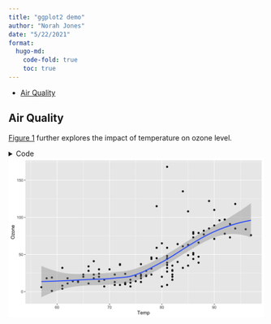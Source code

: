 ```yaml
---
title: "ggplot2 demo"
author: "Norah Jones"
date: "5/22/2021"
format: 
  hugo-md:
    code-fold: true
    toc: true
---
```


-   [Air Quality](#air-quality)

## Air Quality

[Figure 1](#fig-airquality) further explores the impact of temperature on ozone level.

<details>
<summary>Code</summary>

``` r
library(ggplot2)

ggplot(airquality, aes(Temp, Ozone)) + 
  geom_point() + 
  geom_smooth(method = "loess"
)
```

</details>

<img src="index.markdown_strict_files/figure-markdown_strict/fig-airquality-1.png" id="fig-airquality" width="768" alt="Figure 1: Temperature and ozone level." />
